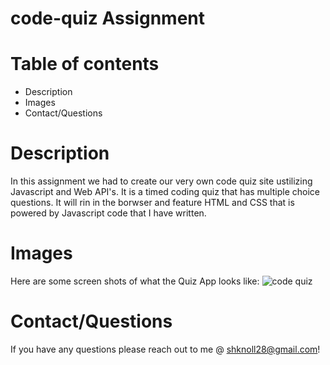 
# code-quiz Assignment

# Table of contents
<ul>
  <li>Description</li>
  <li>Images</li>
  <li>Contact/Questions</li>
  </ul>
  
# Description 

In this assignment we had to create our very own code quiz site ustilizing Javascript and Web API's. It is a timed coding quiz that has multiple choice questions. It will rin in the borwser and feature HTML and CSS that is powered by Javascript code that I have written. 

# Images

Here are some screen shots of what the Quiz App looks like:
![code quiz](https://user-images.githubusercontent.com/87549270/132142548-ee7523a7-fef5-4203-80db-4bce323643bd.PNG)

# Contact/Questions
If you have any questions please reach out to me @ shknoll28@gmail.com!
